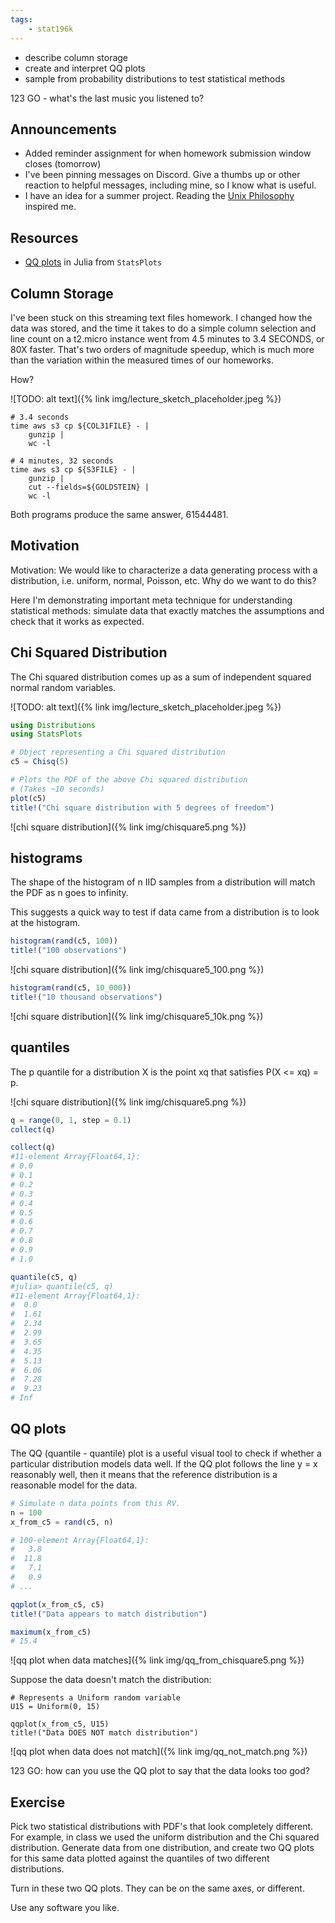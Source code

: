```yaml
---
tags:
    - stat196k
---
```


- describe column storage
- create and interpret QQ plots
- sample from probability distributions to test statistical methods

123 GO - what's the last music you listened to?


## Announcements

- Added reminder assignment for when homework submission window closes (tomorrow)
- I've been pinning messages on Discord.
    Give a thumbs up or other reaction to helpful messages, including mine, so I know what is useful.
- I have an idea for a summer project.
    Reading the [Unix Philosophy](https://homepage.cs.uri.edu/~thenry/resources/unix_art/ch01s06.html) inspired me.


## Resources

- [QQ plots](https://github.com/JuliaPlots/StatsPlots.jl#quantile-quantile-plots) in Julia from `StatsPlots`


## Column Storage

I've been stuck on this streaming text files homework.
I changed how the data was stored, and the time it takes to do a simple column selection and line count on a t2.micro instance went from 4.5 minutes to 3.4 SECONDS, or 80X faster.
That's two orders of magnitude speedup, which is much more than the variation within the measured times of our homeworks.

How?

![TODO: alt text]({% link img/lecture_sketch_placeholder.jpeg %})

```
# 3.4 seconds
time aws s3 cp ${COL31FILE} - |
    gunzip |
    wc -l

# 4 minutes, 32 seconds
time aws s3 cp ${S3FILE} - |
    gunzip |
    cut --fields=${GOLDSTEIN} |
    wc -l
```

Both programs produce the same answer, 61544481.


## Motivation

Motivation: We would like to characterize a data generating process with a distribution, i.e. uniform, normal, Poisson, etc.
Why do we want to do this?

Here I'm demonstrating important meta technique for understanding statistical methods: simulate data that exactly matches the assumptions and check that it works as expected.


## Chi Squared Distribution

The Chi squared distribution comes up as a sum of independent squared normal random variables.

![TODO: alt text]({% link img/lecture_sketch_placeholder.jpeg %})

```julia
using Distributions
using StatsPlots

# Object representing a Chi squared distribution
c5 = Chisq(5)

# Plots the PDF of the above Chi squared distribution
# (Takes ~10 seconds)
plot(c5)
title!("Chi square distribution with 5 degrees of freedom")
```

![chi square distribution]({% link img/chisquare5.png %})


## histograms

The shape of the histogram of n IID samples from a distribution will match the PDF as n goes to infinity.

This suggests a quick way to test if data came from a distribution is to look at the histogram.

```julia
histogram(rand(c5, 100))
title!("100 observations")
```

![chi square distribution]({% link img/chisquare5_100.png %})

```julia
histogram(rand(c5, 10_000))
title!("10 thousand observations")
```

![chi square distribution]({% link img/chisquare5_10k.png %})


## quantiles

The p quantile for a distribution X is the point xq that satisfies P(X <= xq) = p.

![chi square distribution]({% link img/chisquare5.png %})

```julia
q = range(0, 1, step = 0.1)
collect(q)

collect(q)
#11-element Array{Float64,1}:
# 0.0
# 0.1
# 0.2
# 0.3
# 0.4
# 0.5
# 0.6
# 0.7
# 0.8
# 0.9
# 1.0

quantile(c5, q)
#julia> quantile(c5, q)
#11-element Array{Float64,1}:
#  0.0
#  1.61
#  2.34
#  2.99
#  3.65
#  4.35
#  5.13
#  6.06
#  7.28
#  9.23
# Inf
```


## QQ plots

The QQ (quantile - quantile) plot is a useful visual tool to check if whether a particular distribution models data well.
If the QQ plot follows the line y = x reasonably well, then it means that the reference distribution is a reasonable model for the data.


```julia
# Simulate n data points from this RV.
n = 100
x_from_c5 = rand(c5, n)

# 100-element Array{Float64,1}:
#   3.8
#  11.8
#   7.1
#   0.9
# ...

qqplot(x_from_c5, c5)
title!("Data appears to match distribution")

maximum(x_from_c5)
# 15.4
```

![qq plot when data matches]({% link img/qq_from_chisquare5.png %})

Suppose the data doesn't match the distribution:

```
# Represents a Uniform random variable
U15 = Uniform(0, 15)

qqplot(x_from_c5, U15)
title!("Data DOES NOT match distribution")
```

![qq plot when data does not match]({% link img/qq_not_match.png %})

123 GO: how can you use the QQ plot to say that the data looks too god?


## Exercise

Pick two statistical distributions with PDF's that look completely different.
For example, in class we used the uniform distribution  and the Chi squared distribution.
Generate data from one distribution, and create two QQ plots for this same data plotted against the quantiles of two different distributions.

Turn in these two QQ plots.
They can be on the same axes, or different.

Use any software you like.
